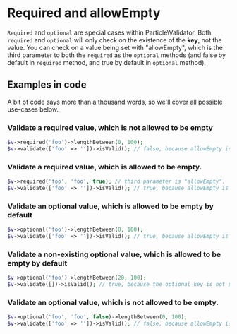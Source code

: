 # Required and allowEmpty

`Required` and `optional` are special cases within Particle\Validator. Both `required`
and `optional` will only check on the existence of the **key**, not the value. You can 
check on a value being set with "allowEmpty", which is the third parameter to both the
`required` as the `optional` methods (and false by default in `required` method, and
true by default in `optional` method).

## Examples in code

A bit of code says more than a thousand words, so we'll cover all possible use-cases below.

### Validate a required value, which is not allowed to be empty

```php
$v->required('foo')->lengthBetween(0, 100);
$v->validate(['foo' => ''])->isValid(); // false, because allowEmpty is false by default.
```

### Validate a required value, which is allowed to be empty.

```php
$v->required('foo', 'foo', true); // third parameter is "allowEmpty".
$v->validate(['foo' => ''])->isValid(); // true, because allowEmpty is true.
```

### Validate an optional value, which is allowed to be empty by default

```php
$v->optional('foo')->lengthBetween(0, 100);
$v->validate(['foo' => ''])->isValid(); // true, because allowEmpty is true by default.
```

### Validate a non-existing optional value, which is allowed to be empty by default

```php
$v->optional('foo')->lengthBetween(20, 100);
$v->validate([])->isValid(); // true, because the optional key is not present.
```

### Validate an optional value, which is not allowed to be empty.

```php
$v->optional('foo', 'foo', false)->lengthBetween(0, 100);
$v->validate(['foo' => ''])->isValid(); // false, because allowEmpty is false.
```
